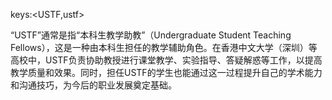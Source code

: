 keys:<USTF,ustf>


“USTF”通常是指“本科生教学助教”（Undergraduate Student Teaching Fellows），这是一种由本科生担任的教学辅助角色。在香港中文大学（深圳）等高校中，USTF负责协助教授进行课堂教学、实验指导、答疑解惑等工作，以提高教学质量和效果。同时，担任USTF的学生也能通过这一过程提升自己的学术能力和沟通技巧，为今后的职业发展奠定基础。